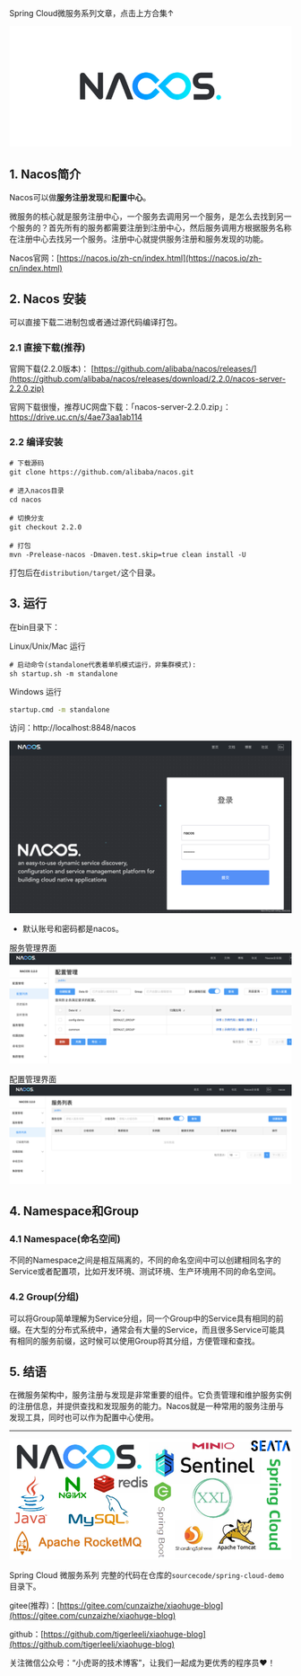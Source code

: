 Spring Cloud微服务系列文章，点击上方合集↑

![](/images/SpringCloud/04/cover.png)


## 1. Nacos简介

Nacos可以做**服务注册发现**和**配置中心**。

微服务的核心就是服务注册中心，一个服务去调用另一个服务，是怎么去找到另一个服务的？首先所有的服务都需要注册到注册中心，然后服务调用方根据服务名称在注册中心去找另一个服务。注册中心就提供服务注册和服务发现的功能。

Nacos官网：[https://nacos.io/zh-cn/index.html](https://nacos.io/zh-cn/index.html)

## 2. Nacos 安装

可以直接下载二进制包或者通过源代码编译打包。

### 2.1 直接下载(推荐)

官网下载(2.2.0版本)： [https://github.com/alibaba/nacos/releases/](https://github.com/alibaba/nacos/releases/download/2.2.0/nacos-server-2.2.0.zip)


官网下载很慢，推荐UC网盘下载：「nacos-server-2.2.0.zip」： 
https://drive.uc.cn/s/4ae73aa1ab114

### 2.2 编译安装

```
# 下载源码
git clone https://github.com/alibaba/nacos.git

# 进入nacos目录
cd nacos 

# 切换分支
git checkout 2.2.0

# 打包
mvn -Prelease-nacos -Dmaven.test.skip=true clean install -U  
```

打包后在`distribution/target/`这个目录。

## 3. 运行

在bin目录下：

Linux/Unix/Mac 运行

```shell
# 启动命令(standalone代表着单机模式运行，非集群模式):
sh startup.sh -m standalone
```

Windows 运行
```cmd
startup.cmd -m standalone
```

访问：http://localhost:8848/nacos   

![](/images/SpringCloud/04/01.png)
- 默认账号和密码都是nacos。


服务管理界面
![](/images/SpringCloud/04/02.png)


配置管理界面
![](/images/SpringCloud/04/03.png)

## 4. Namespace和Group

### 4.1 Namespace(命名空间)
不同的Namespace之间是相互隔离的，不同的命名空间中可以创建相同名字的Service或者配置项，比如开发环境、测试环境、生产环境用不同的命名空间。

### 4.2 Group(分组)
可以将Group简单理解为Service分组，同一个Group中的Service具有相同的前缀。在大型的分布式系统中，通常会有大量的Service，而且很多Service可能具有相同的服务前缀，这时候可以使用Group将其分组，方便管理和查找。

## 5. 结语

在微服务架构中，服务注册与发现是非常重要的组件。它负责管理和维护服务实例的注册信息，并提供查找和发现服务的能力。Nacos就是一种常用的服务注册与发现工具，同时也可以作为配置中心使用。

---

![](/images/SpringCloud/01/01.png)

Spring Cloud 微服务系列 完整的代码在仓库的`sourcecode/spring-cloud-demo`目录下。

gitee(推荐)：[https://gitee.com/cunzaizhe/xiaohuge-blog](https://gitee.com/cunzaizhe/xiaohuge-blog)

github：[https://github.com/tigerleeli/xiaohuge-blog](https://github.com/tigerleeli/xiaohuge-blog)

关注微信公众号：“小虎哥的技术博客”，让我们一起成为更优秀的程序员❤️！


